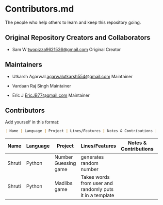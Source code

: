 # Contributors.md

The people who help others to learn and keep this repository going.

## Original Repository Creators and Collaborators

- Sam W twopizza9621536@gmail.com Original Creator


## Maintainers
- Utkarsh Agarwal agarwalutkarsh554@gmail.com Maintainer

- Vardaan Raj Singh Maintainer

- Eric J EricJB77@gmail.com Maintainer

## Contributors

Add yourself in this format:

```markdown
| Name | Language | Project | Lines/Features | Notes & Contributions | License |
```

| Name | Language |       Project        |      Lines/Features     | Notes & Contributions | License |
| ---- | -------- | ---------------------| ----------------------- | --------------------- | ------- |
|Shruti|  Python  | Number Guessing game | generates random number |
|Shruti|  Python  | Madlibs game         | Takes words from user and randomly puts it in a template |
